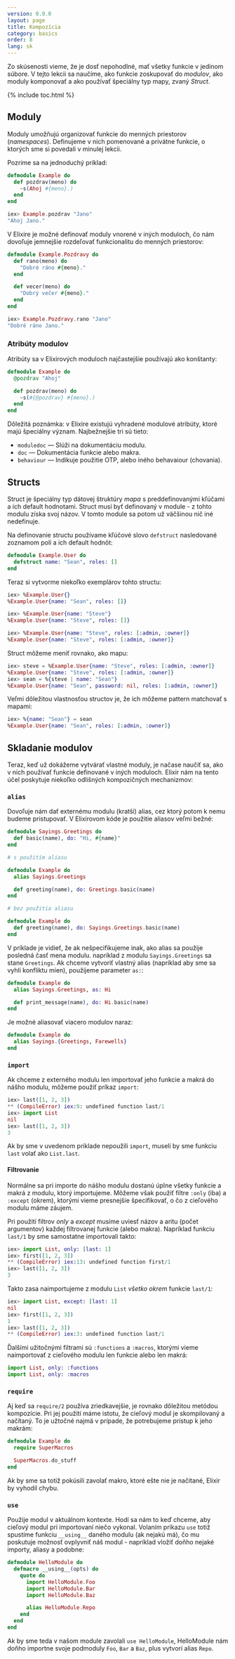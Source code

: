 ```yaml
---
version: 0.9.0
layout: page
title: Kompozícia
category: basics
order: 8
lang: sk
---
```


Zo skúsenosti vieme, že je dosť nepohodlné, mať všetky funkcie v jedinom súbore. V tejto lekcii sa naučíme, ako funkcie zoskupovať do *modulov*, ako moduly komponovať a ako používať špeciálny typ mapy, zvaný *Struct*.

{% include toc.html %}

## Moduly

Moduly umožňujú organizovať funkcie do menných priestorov (*namespaces*). Definujeme v nich pomenované a privátne funkcie, o ktorých sme si povedali v minulej lekcii.

Pozrime sa na jednoduchý príklad:

``` elixir
defmodule Example do
  def pozdrav(meno) do
    ~s(Ahoj #{meno}.)
  end
end

iex> Example.pozdrav "Jano"
"Ahoj Jano."
```

V Elixire je možné definovať moduly vnorené v iných moduloch, čo nám dovoľuje jemnejšie rozdeľovať funkcionalitu do menných priestorov:

```elixir
defmodule Example.Pozdravy do
  def rano(meno) do
    "Dobré ráno #{meno}."
  end

  def vecer(meno) do
    "Dobrý večer #{meno}."
  end
end

iex> Example.Pozdravy.rano "Jano"
"Dobré ráno Jano."
```

### Atribúty modulov

Atribúty sa v Elixirových moduloch najčastejšie používajú ako konštanty:

```elixir
defmodule Example do
  @pozdrav "Ahoj"

  def pozdrav(meno) do
    ~s(#{@pozdrav} #{meno}.)
  end
end
```

Dôležitá poznámka: v Elixire existujú vyhradené modulové atribúty, ktoré majú špeciálny význam. Najbežnejšie tri sú tieto:

+ `moduledoc` — Slúži na dokumentáciu modulu.
+ `doc` — Dokumentácia funkcie alebo makra.
+ `behaviour` — Indikuje použitie OTP, alebo iného behavaiour (chovania).

## Structs

Struct je špeciálny typ dátovej štruktúry *mapa* s preddefinovanými kľúčami a ich default hodnotami. Struct musí byť definovaný v module - z tohto modulu získa svoj názov. V tomto module sa potom už väčšinou nič iné nedefinuje.

Na definovanie structu používame kľúčové slovo `defstruct` nasledované zoznamom polí a ich default hodnôt:

```elixir
defmodule Example.User do
  defstruct name: "Sean", roles: []
end
```

Teraz si vytvorme niekoľko exemplárov tohto structu:

```elixir
iex> %Example.User{}
%Example.User{name: "Sean", roles: []}

iex> %Example.User{name: "Steve"}
%Example.User{name: "Steve", roles: []}

iex> %Example.User{name: "Steve", roles: [:admin, :owner]}
%Example.User{name: "Steve", roles: [:admin, :owner]}
```

Struct môžeme meniť rovnako, ako mapu:

```elixir
iex> steve = %Example.User{name: "Steve", roles: [:admin, :owner]}
%Example.User{name: "Steve", roles: [:admin, :owner]}
iex> sean = %{steve | name: "Sean"}
%Example.User{name: "Sean", password: nil, roles: [:admin, :owner]}
```

Veľmi dôležitou vlastnosťou structov je, že ich môžeme pattern matchovať s mapami:

```elixir
iex> %{name: "Sean"} = sean
%Example.User{name: "Sean", roles: [:admin, :owner]}
```

## Skladanie modulov

Teraz, keď už dokážeme vytvárať vlastné moduly, je načase naučiť sa, ako v nich používať funkcie definované v iných moduloch. Elixir nám na tento účel poskytuje niekoľko odlišných kompozičných mechanizmov:

### `alias`

Dovoľuje nám dať externému modulu (kratší) alias, cez ktorý potom k nemu budeme pristupovať. V Elixirovom kóde je použitie aliasov veľmi bežné:

```elixir
defmodule Sayings.Greetings do
  def basic(name), do: "Hi, #{name}"
end

# s použitím aliasu

defmodule Example do
  alias Sayings.Greetings

  def greeting(name), do: Greetings.basic(name)
end

# bez použitia aliasu

defmodule Example do
  def greeting(name), do: Sayings.Greetings.basic(name)
end
```

V príklade je vidieť, že ak nešpecifikujeme inak, ako alias sa použije posledná časť mena modulu. napríklad z modulu `Sayings.Greetings` sa stane `Greetings`. Ak chceme vytvoriť vlastný alias (napríklad aby sme sa vyhli konfliktu mien), použijeme parameter `as:`:

```elixir
defmodule Example do
  alias Sayings.Greetings, as: Hi

  def print_message(name), do: Hi.basic(name)
end
```

Je možné aliasovať viacero modulov naraz:

```elixir
defmodule Example do
  alias Sayings.{Greetings, Farewells}
end
```

### `import`

Ak chceme z externého modulu len importovať jeho funkcie a makrá do nášho modulu, môžeme použiť príkaz `import`:

```elixir
iex> last([1, 2, 3])
** (CompileError) iex:9: undefined function last/1
iex> import List
nil
iex> last([1, 2, 3])
3
```

Ak by sme v uvedenom príklade nepoužili `import`, museli by sme funkciu `last` volať ako `List.last`.

#### Filtrovanie

Normálne sa pri importe do nášho modulu dostanú úplne všetky funkcie a makrá z modulu, ktorý importujeme. Môžeme však použiť filtre `:only` (iba) a `:except` (okrem), ktorými vieme presnejšie špecifikovať, o čo z cieľového modulu máme záujem.

Pri použití filtrov *only* a *except* musíme uviesť názov a aritu (počet argumentov) každej filtrovanej funkcie (alebo makra). Napríklad funkciu `last/1` by sme samostatne importovali takto:

```elixir
iex> import List, only: [last: 1]
iex> first([1, 2, 3])
** (CompileError) iex:13: undefined function first/1
iex> last([1, 2, 3])
3
```

Takto zasa naimportujeme z modulu `List` *všetko okrem* funkcie `last/1`:

```elixir
iex> import List, except: [last: 1]
nil
iex> first([1, 2, 3])
1
iex> last([1, 2, 3])
** (CompileError) iex:3: undefined function last/1
```

Ďalšími užitočnými filtrami sú `:functions` a `:macros`, ktorými vieme naimportovať z cieľového modulu len funkcie alebo len makrá:

```elixir
import List, only: :functions
import List, only: :macros
```

### `require`

Aj keď sa `require/2` používa zriedkavejšie, je rovnako dôležitou metódou kompozície. Pri jej použití máme istotu, že cieľový modul je skompilovaný a načítaný. To je užtočné najmä v prípade, že potrebujeme prístup k jeho makrám:

```elixir
defmodule Example do
  require SuperMacros

  SuperMacros.do_stuff
end
```

Ak by sme sa totiž pokúsili zavolať makro, ktoré ešte nie je načítané, Elixir by vyhodil chybu.

### `use`

Použije modul v aktuálnom kontexte. Hodí sa nám to keď chceme, aby cieľový modul pri importovaní niečo vykonal. Volaním príkazu `use` totiž spustíme funkciu `__using__` daného modulu (ak nejakú má), čo mu poskutuje možnosť ovplyvniť náš modul - napríklad vložiť doňho nejaké importy, aliasy a podobne:

```elixir
defmodule HelloModule do
  defmacro __using__(opts) do
    quote do
      import HelloModule.Foo
      import HelloModule.Bar
      import HelloModule.Baz

      alias HelloModule.Repo
    end
  end
end
```

Ak by sme teda v našom module zavolali `use HelloModule`, HelloModule nám doňho importne svoje podmoduly `Foo`, `Bar` a `Baz`, plus vytvorí alias `Repo`.
